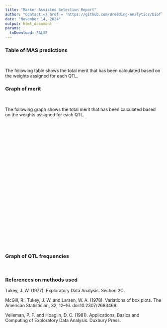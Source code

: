 ```yaml
---
title: "Marker Assisted Selection Report"
author: "Contact:<a href = 'https://github.com/Breeding-Analytics/bioflow' target = '_blank'>Breeding Analytics Team, OneCGIAR</a> breedinganalytics@cgiar.org"
date: "November 14, 2024"  
output: html_document
params:
  toDownload: FALSE
---
```









### Table of MAS predictions
<p>&nbsp;</p>

The following table shows the total merit that has been calculated based on the weights assigned for each QTL.




<!--html_preserve--><div class="datatables html-widget html-widget-output shiny-report-size html-fill-item" id="masApp_1-out92ca0ef029784e80" style="width:100%;height:auto;"></div><!--/html_preserve-->

### Graph of merit
<p>&nbsp;</p>

The following graph shows the total merit that has been calculated based on the weights assigned for each QTL.

<!--html_preserve--><div class="plotly html-widget html-widget-output shiny-report-size shiny-report-theme html-fill-item" id="masApp_1-out8fc225a721497f92" style="width:100%;height:400px;"></div><!--/html_preserve-->

### Graph of QTL frequencies
<p>&nbsp;</p>


### References on methods used

Tukey, J. W. (1977). Exploratory Data Analysis. Section 2C.

McGill, R., Tukey, J. W. and Larsen, W. A. (1978). Variations of box plots. The American Statistician, 32, 12–16. doi:10.2307/2683468.

Velleman, P. F. and Hoaglin, D. C. (1981). Applications, Basics and Computing of Exploratory Data Analysis. Duxbury Press.


<p>&nbsp;</p>





